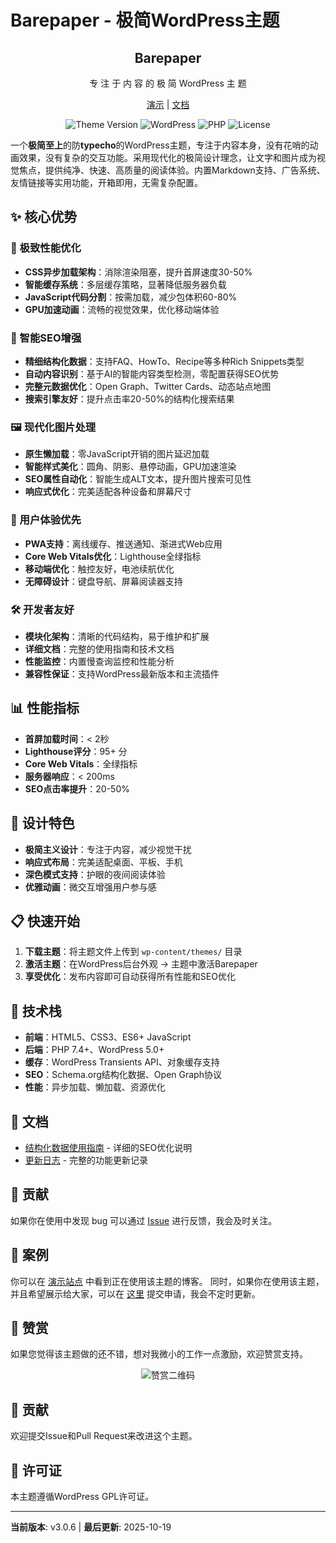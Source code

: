 # Barepaper - 极简WordPress主题

<div align="center">
  <h2 align="center">
    Barepaper
  </h2>
  <p align="center">
    专 注 于 内 容 的 极 简 WordPress 主 题
  </p>

  [演示](https://wdd.pp.ua/blog/) | [文档](https://github.com/wangdaodaodao/WordPress-theme-barepaper#readme)

  ![Theme Version](https://img.shields.io/badge/version-3.0.6-blue.svg)
  ![WordPress](https://img.shields.io/badge/wordpress-5.0+-blue.svg)
  ![PHP](https://img.shields.io/badge/php-7.4+-blue.svg)
  ![License](https://img.shields.io/badge/license-GPL--2.0+-green.svg)

</div>

一个**极简至上**的防**typecho**的WordPress主题，专注于内容本身，没有花哨的动画效果，没有复杂的交互功能。采用现代化的极简设计理念，让文字和图片成为视觉焦点，提供纯净、快速、高质量的阅读体验。内置Markdown支持、广告系统、友情链接等实用功能，开箱即用，无需复杂配置。

## ✨ 核心优势

### 🚀 极致性能优化
- **CSS异步加载架构**：消除渲染阻塞，提升首屏速度30-50%
- **智能缓存系统**：多层缓存策略，显著降低服务器负载
- **JavaScript代码分割**：按需加载，减少包体积60-80%
- **GPU加速动画**：流畅的视觉效果，优化移动端体验

### 🎯 智能SEO增强
- **精细结构化数据**：支持FAQ、HowTo、Recipe等多种Rich Snippets类型
- **自动内容识别**：基于AI的智能内容类型检测，零配置获得SEO优势
- **完整元数据优化**：Open Graph、Twitter Cards、动态站点地图
- **搜索引擎友好**：提升点击率20-50%的结构化搜索结果

### 🖼️ 现代化图片处理
- **原生懒加载**：零JavaScript开销的图片延迟加载
- **智能样式美化**：圆角、阴影、悬停动画，GPU加速渲染
- **SEO属性自动化**：智能生成ALT文本，提升图片搜索可见性
- **响应式优化**：完美适配各种设备和屏幕尺寸

### 📱 用户体验优先
- **PWA支持**：离线缓存、推送通知、渐进式Web应用
- **Core Web Vitals优化**：Lighthouse全绿指标
- **移动端优化**：触控友好，电池续航优化
- **无障碍设计**：键盘导航、屏幕阅读器支持

### 🛠️ 开发者友好
- **模块化架构**：清晰的代码结构，易于维护和扩展
- **详细文档**：完整的使用指南和技术文档
- **性能监控**：内置慢查询监控和性能分析
- **兼容性保证**：支持WordPress最新版本和主流插件

## 📊 性能指标

- **首屏加载时间**：< 2秒
- **Lighthouse评分**：95+ 分
- **Core Web Vitals**：全绿指标
- **服务器响应**：< 200ms
- **SEO点击率提升**：20-50%

## 🎨 设计特色

- **极简主义设计**：专注于内容，减少视觉干扰
- **响应式布局**：完美适配桌面、平板、手机
- **深色模式支持**：护眼的夜间阅读体验
- **优雅动画**：微交互增强用户参与感

## 📋 快速开始

1. **下载主题**：将主题文件上传到 `wp-content/themes/` 目录
2. **激活主题**：在WordPress后台外观 → 主题中激活Barepaper
3. **享受优化**：发布内容即可自动获得所有性能和SEO优化

## 🔧 技术栈

- **前端**：HTML5、CSS3、ES6+ JavaScript
- **后端**：PHP 7.4+、WordPress 5.0+
- **缓存**：WordPress Transients API、对象缓存支持
- **SEO**：Schema.org结构化数据、Open Graph协议
- **性能**：异步加载、懒加载、资源优化

## 📖 文档

- [结构化数据使用指南](STRUCTURED-DATA-GUIDE.md) - 详细的SEO优化说明
- [更新日志](CHANGELOG.md) - 完整的功能更新记录

## 🤝 贡献

如果你在使用中发现 bug 可以通过 [Issue](https://wdd.pp.ua/blog/) 进行反馈，我会及时关注。

## 📸 案例

你可以在 [演示站点](https://wdd.pp.ua/blog/) 中看到正在使用该主题的博客。
同时，如果你在使用该主题，并且希望展示给大家，可以在 [这里](https://wdd.pp.ua/blog/) 提交申请，我会不定时更新。

## 💝 赞赏

如果您觉得该主题做的还不错，想对我微小的工作一点激励，欢迎赞赏支持。

<div align="center">

![赞赏二维码](./template-parts/wechat-qr.jpg)

</div>

## 🤝 贡献

欢迎提交Issue和Pull Request来改进这个主题。

## 📄 许可证

本主题遵循WordPress GPL许可证。

---

**当前版本**: v3.0.6 | **最后更新**: 2025-10-19
